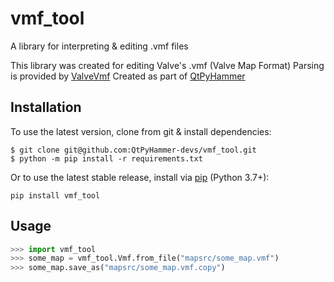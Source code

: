 # vmf_tool
A library for interpreting & editing .vmf files

This library was created for editing Valve's .vmf (Valve Map Format)
Parsing is provided by [ValveVmf](https://github.com/QtPyHammer-devs/ValveVMF)
Created as part of [QtPyHammer](https://github.com/QtPyHammer-devs/QtPyHammer)

## Installation
To use the latest version, clone from git & install dependencies:
```
$ git clone git@github.com:QtPyHammer-devs/vmf_tool.git
$ python -m pip install -r requirements.txt
```

Or to use the latest stable release, install via [pip](https://pypi.org/project/vmf-tool/) (Python 3.7+):
```
pip install vmf_tool
```

## Usage
```python
>>> import vmf_tool
>>> some_map = vmf_tool.Vmf.from_file("mapsrc/some_map.vmf")
>>> some_map.save_as("mapsrc/some_map.vmf.copy")
```
<!--
>>> mins = (-256,) * 3
>>> maxs = (256,) * 3
>>> some_map.brushes.append(vmf_tool.Brush.from_bounds(mins, maxs))
>>> some_map.save()
```
-->
